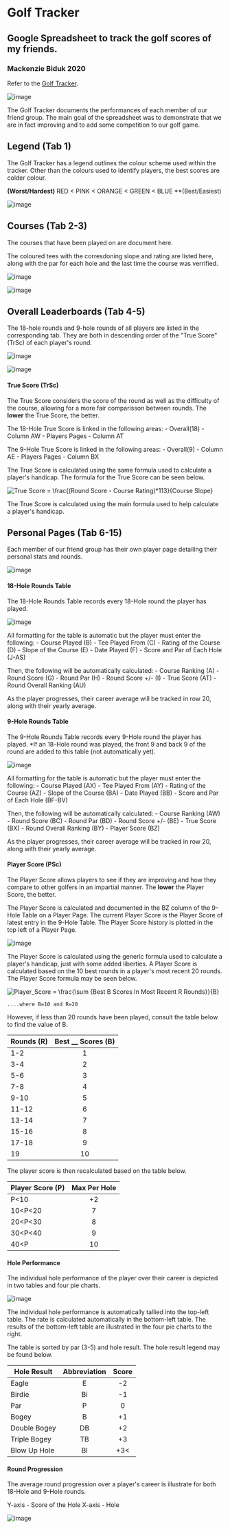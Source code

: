 # Golf Tracker
## Google Spreadsheet to track the golf scores of my friends.
### Mackenzie Biduk 2020

Refer to the [Golf Tracker](https://docs.google.com/spreadsheets/d/1-UuXrx3pnWoeeiqAMxPN1uJgUaPxBWK3X6odDJyIv1k/edit#gid=1193067924).

![image](https://user-images.githubusercontent.com/84108349/150382379-fad6b771-9240-4a8e-8f85-b35c6ec20a51.png)

The Golf Tracker documents the performances of each member of our friend group. The main goal of the spreadsheet was to demonstrate that we are in fact improving and to add some competition to our golf game.


## Legend (Tab 1)
The Golf Tracker has a legend outlines the colour scheme used within the tracker. Other than the colours used to identify players, the best scores are colder colour.

**(Worst/Hardest)**  RED < PINK < ORANGE < GREEN < BLUE  **(Best/Easiest)

![image](https://user-images.githubusercontent.com/84108349/150245221-af8903b7-c76b-4593-b6d7-0179ce4b54c7.png)


## Courses (Tab 2-3)
The courses that have been played on are document here.

The coloured tees with the corresdoning slope and rating are listed here, along with the par for each hole and the last time the course was verrified.

![image](https://user-images.githubusercontent.com/84108349/150245718-f11afff6-47b1-423a-99dd-14322677a37a.png)


![image](https://user-images.githubusercontent.com/84108349/150245637-620589dc-90fe-411d-bbd6-d07da63c92bf.png)


## Overall Leaderboards (Tab 4-5)
The 18-hole rounds and 9-hole rounds of all players are listed in the corresponding tab. They are both in descending order of the "True Score" (TrSc) of each player's round. 

![image](https://user-images.githubusercontent.com/84108349/150379329-66896366-81a4-47ec-9586-6aba832f9c56.png)

![image](https://user-images.githubusercontent.com/84108349/150379152-acebefe3-15df-45a6-b41c-b364256ebf12.png)

#### True Score (TrSc)
The True Score considers the score of the round as well as the difficulty of the course, allowing for a more fair comparisson between rounds. The **lower** the True Score, the better.

The 18-Hole True Score is linked in the following areas:
    - Overall(18) - Column AW
    - Players Pages - Column AT
    
The 9-Hole True Score is linked in the following areas:
    - Overall(9) - Column AE
    - Players Pages - Column BX

The True Score is calculated using the same formula used to calculate a player's handicap. The formula for the True Score can be seen below.

<img src="https://latex.codecogs.com/svg.image?True&space;Score&space;=&space;\frac{(Round&space;Score&space;-&space;Course&space;Rating)*113}{Course&space;Slope}" title="True Score = \frac{(Round Score - Course Rating)*113}{Course Slope}" />

The True Score is calculated using the main formula used to help calculate a player's handicap.


## Personal Pages (Tab 6-15)
Each member of our friend group has their own player page detailing their personal stats and rounds.

![image](https://user-images.githubusercontent.com/84108349/150382379-fad6b771-9240-4a8e-8f85-b35c6ec20a51.png)

#### 18-Hole Rounds Table
The 18-Hole Rounds Table records every 18-Hole round the player has played. 

![image](https://user-images.githubusercontent.com/84108349/150385971-f2500fb3-7f90-4806-aebc-d309e7881fba.png)

All formatting for the table is automatic but the player must enter the following:
    - Course Played (B)
    - Tee Played From (C)
    - Rating of the Course (D)
    - Slope of the Course (E)
    - Date Played (F)
    - Score and Par of Each Hole (J-AS)

Then, the following will be automatically calculated:
    - Course Ranking (A)
    - Round Score (G)
    - Round Par (H)
    - Round Score +/- (I)
    - True Score (AT)
    - Round Overall Ranking (AU)
    
As the player progresses, their career average will be tracked in row 20, along with their yearly average.

#### 9-Hole Rounds Table
The 9-Hole Rounds Table records every 9-Hole round the player has played. *If an 18-Hole round was played, the front 9 and back 9 of the round are added to this table (not automatically yet).

![image](https://user-images.githubusercontent.com/84108349/150385843-4ee0ed3c-578e-499f-986b-00084d4940f8.png)

All formatting for the table is automatic but the player must enter the following:
    - Course Played (AX)
    - Tee Played From (AY)
    - Rating of the Course (AZ)
    - Slope of the Course (BA)
    - Date Played (BB)
    - Score and Par of Each Hole (BF-BV)

Then, the following will be automatically calculated:
    - Course Ranking (AW)
    - Round Score (BC)
    - Round Par (BD)
    - Round Score +/- (BE)
    - True Score (BX)
    - Round Overall Ranking (BY)
    - Player Score (BZ)
    
As the player progresses, their career average will be tracked in row 20, along with their yearly average.

#### Player Score (PSc)
The Player Score allows players to see if they are improving and how they compare to other golfers in an impartial manner. The **lower** the Player Score, the better.

The Player Score is calculated and documented in the BZ column of the 9-Hole Table on a Player Page. The current Player Score is the Player Score of latest entry in the 9-Hole Table. The Player Score history is plotted in the top left of a Player Page.

![image](https://user-images.githubusercontent.com/84108349/150268116-f8f6bdd9-785f-4020-a20d-90aefa6e3a44.png)

The Player Score is calculated using the generic formula used to calculate a player's handicap, just with some added liberties. A Player Score is calculated based on the 10 best rounds in a player's most recent 20 rounds. The Player Score formula may be seen below.

<img src="https://latex.codecogs.com/svg.image?Player_Score&space;=&space;\frac{\sum&space;{Best&space;B&space;Scores&space;In&space;Most&space;Recent&space;R&space;Rounds}}{B}" title="Player_Score = \frac{\sum {Best B Scores In Most Recent R Rounds}}{B}" />

    ....where B=10 and R=20

However, if less than 20 rounds have been played, consult the table below to find the value of B.

| Rounds (R) | Best __ Scores (B) |
| ---------- |:--------------------:|
| 1-2        | 1                    |
| 3-4        | 2                    |
| 5-6        | 3                    |
| 7-8        | 4                    |
| 9-10       | 5                    |
| 11-12      | 6                    |
| 13-14      | 7                    |
| 15-16      | 8                    |
| 17-18      | 9                    |
| 19         | 10                   |

The player score is then recalculated based on the table below.

| Player Score (P) | Max Per Hole |
| ---------------- |:------------:|
| P<10             | +2           |
| 10<P<20          | 7            |
| 20<P<30          | 8            |
| 30<P<40          | 9            |
| 40<P             | 10           |

#### Hole Performance
The individual hole performance of the player over their career is depicted in two tables and four pie charts.

![image](https://user-images.githubusercontent.com/84108349/150386147-d9d492fd-4362-468a-9be4-9def99e309c2.png)

The individual hole performance is automatically tallied into the top-left table. The rate is calculated automatically in the bottom-left table. The results of the bottom-left table are illustrated in the four pie charts to the right. 

The table is sorted by par (3-5) and hole result. The hole result legend may be found below.

| Hole Result  | Abbreviation | Score |
| ------------ |:------------:|:------:
| Eagle        | E            |-2     |
| Birdie       | Bi           |-1     |
| Par          | P            | 0     |
| Bogey        | B            |+1     |
| Double Bogey | DB           |+2     |
| Triple Bogey | TB           |+3     |
| Blow Up Hole | Bl           |+3<    |

#### Round Progression
The average round progression over a player's career is illustrate for both 18-Hole and 9-Hole rounds. 

Y-axis - Score of the Hole
X-axis - Hole

![image](https://user-images.githubusercontent.com/84108349/150386199-78a13876-4619-4677-a28d-417e978ef9fb.png)
